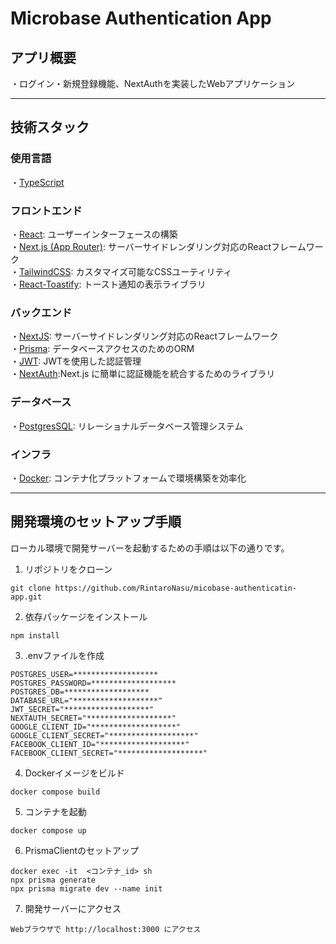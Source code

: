 # Microbase Authentication App

## アプリ概要
 ・ログイン・新規登録機能、NextAuthを実装したWebアプリケーション

---

## 技術スタック

### 使用言語
  ・[TypeScript](https://www.typescriptlang.org/)
  
### フロントエンド 
  ・[React](https://ja.react.dev/): ユーザーインターフェースの構築<br>
  ・[Next.js (App Router)](https://nextjs.org/): サーバーサイドレンダリング対応のReactフレームワーク<br>
  ・[TailwindCSS](https://tailwindcss.com/): カスタマイズ可能なCSSユーティリティ<br>
  ・[React-Toastify](https://fkhadra.github.io/react-toastify/introduction/): トースト通知の表示ライブラリ<br>
  
### バックエンド
  ・[NextJS](https://nestjs.com/): サーバーサイドレンダリング対応のReactフレームワーク<br>
  ・[Prisma](https://www.prisma.io/): データベースアクセスのためのORM<br>
  ・[JWT](https://jwt.io/): JWTを使用した認証管理<br>
  ・[NextAuth](https://next-auth.js.org/):Next.js に簡単に認証機能を統合するためのライブラリ
  
### データベース
  ・[PostgresSQL](https://www.postgresql.org/docs/): リレーショナルデータベース管理システム

### インフラ
  ・[Docker](https://docs.docker.com/): コンテナ化プラットフォームで環境構築を効率化<br>


---

## 開発環境のセットアップ手順
ローカル環境で開発サーバーを起動するための手順は以下の通りです。

1. リポジトリをクローン
```
git clone https://github.com/RintaroNasu/micobase-authenticatin-app.git
```
2. 依存パッケージをインストール
```
npm install
```
3. .envファイルを作成
```
POSTGRES_USER=*******************
POSTGRES_PASSWORD=*******************
POSTGRES_DB=*******************
DATABASE_URL="*******************"
JWT_SECRET="*******************"
NEXTAUTH_SECRET="*******************"
GOOGLE_CLIENT_ID="*******************"
GOOGLE_CLIENT_SECRET="*******************"
FACEBOOK_CLIENT_ID="*******************"
FACEBOOK_CLIENT_SECRET="*******************"
```
4. Dockerイメージをビルド
```
docker compose build
```
5. コンテナを起動
```
docker compose up
```
6. PrismaClientのセットアップ
```
docker exec -it  <コンテナ_id> sh
npx prisma generate
npx prisma migrate dev --name init
```
7. 開発サーバーにアクセス
```
Webブラウザで http://localhost:3000 にアクセス
```
